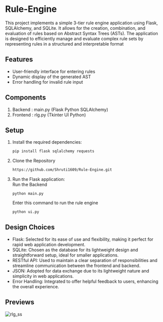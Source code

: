 # Rule-Engine
 This project implements a simple 3-tier rule engine application using Flask, SQLAlchemy, and SQLite. It allows for the creation, combination, and evaluation of rules based on Abstract Syntax Trees (ASTs). The application is designed to efficiently manage and evaluate complex rule sets by representing rules in a structured and interpretable format

 ## Features
- User-friendly interface for entering rules
- Dynamic display of the generated AST
- Error handling for invalid rule input

## Components

1. Backend :  main.py (Flask Python SQLAlchemy)
2. Frontend : rlg.py (Tkinter UI Python)


## Setup

1. Install the required dependencies:
   ```bash
   pip install flask sqlalchemy requests
   
2. Clone the Repository
   ```bash
   https://github.com/Shruti1609/Rule-Engine.git

3. Run the Flask application: <br />
   Run the Backend
   
       
       python main.py
   
   Enter this command to run the rule engine
  
      ```bash 
      python ui.py

## Design Choices
 - Flask: Selected for its ease of use and flexibility, making it perfect for rapid web application development.
 - SQLite: Chosen as the database for its lightweight design and straightforward setup, ideal for smaller applications.
 - RESTful API: Used to maintain a clear separation of responsibilities and streamline communication between the frontend and backend.
 - JSON: Adopted for data exchange due to its lightweight nature and simplicity in web applications.
 - Error Handling: Integrated to offer helpful feedback to users, enhancing the overall experience.

## Previews

![rlg_ss](https://github.com/user-attachments/assets/4923a27c-f7e1-4a68-9444-1444b68a4f42)







